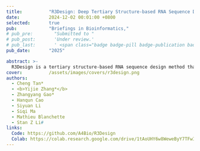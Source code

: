 ```yaml
---
title:          "R3Design: Deep Tertiary Structure-based RNA Sequence Design and Beyond"
date:           2024-12-02 00:01:00 +0800
selected:       true
pub:            "Briefings in Bioinformatics,"
# pub_pre:        "Submitted to "
# pub_post:       'Under review.'
# pub_last:       ' <span class="badge badge-pill badge-publication badge-success">Spotlight</span>'
pub_date:       "2025"

abstract: >-
  R3Design is a tertiary structure-based RNA sequence design method that prioritizes tertiary interactions, significantly outperforming traditional secondary structure-based approaches. By enabling the design, folding, and evaluation of RNA sequences that fold into desired tertiary structures.
cover:          /assets/images/covers/r3design.png
authors:
  - Cheng Tan*
  - <b>Yijie Zhang*</b>
  - Zhangyang Gao*
  - Hanqun Cao
  - Siyuan Li
  - Siqi Ma 
  - Mathieu Blanchette
  - Stan Z Li#
links:
  Code: https://github.com/A4Bio/R3Design
  Colab: https://colab.research.google.com/drive/1tAoUHY6w8WeweByY7TFwIyXPyGXA4lMW#scrollTo=gzAKWozrYdag
---
```

